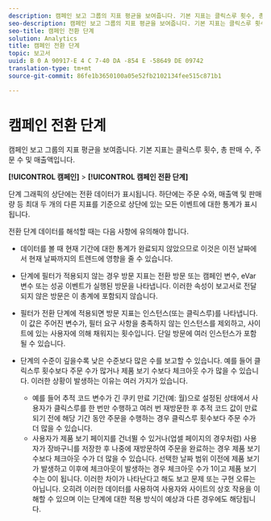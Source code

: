 ```yaml
---
description: 캠페인 보고 그룹의 지표 평균을 보여줍니다. 기본 지표는 클릭스루 횟수, 총 판매 수, 주문 수 및 매출액입니다.
seo-description: 캠페인 보고 그룹의 지표 평균을 보여줍니다. 기본 지표는 클릭스루 횟수, 총 판매 수, 주문 수 및 매출액입니다.
seo-title: 캠페인 전환 단계
solution: Analytics
title: 캠페인 전환 단계
topic: 보고서
uuid: B 0 A 90917-E 4 C 7-40 DA -854 E -58649 DE 09742
translation-type: tm+mt
source-git-commit: 86fe1b3650100a05e52fb2102134fee515c871b1

---
```



# 캠페인 전환 단계

캠페인 보고 그룹의 지표 평균을 보여줍니다. 기본 지표는 클릭스루 횟수, 총 판매 수, 주문 수 및 매출액입니다.

**[!UICONTROL 캠페인]** &gt; **[!UICONTROL 캠페인 전환 단계]**

단계 그래픽의 상단에는 전환 데이터가 표시됩니다. 하단에는 주문 수와, 매출액 및 판매량 등 최대 두 개의 다른 지표를 기준으로 상단에 있는 모든 이벤트에 대한 통계가 표시됩니다.

전환 단계 데이터를 해석할 때는 다음 사항에 유의해야 합니다. 

* 데이터를 볼 때 현재 기간에 대한 통계가 완료되지 않았으므로 이것은 이전 날짜에서 현재 날짜까지의 트렌드에 영향을 줄 수 있습니다.
* 단계에 필터가 적용되지 않는 경우 방문 지표는 전환 방문 또는 캠페인 변수, eVar 변수 또는 성공 이벤트가 실행된 방문을 나타냅니다. 이러한 속성이 보고서로 전달되지 않은 방문은 이 총계에 포함되지 않습니다.
* 필터가 전환 단계에 적용되면 방문 지표는 인스턴스(또는 클릭스루)를 나타냅니다. 이 값은 주어진 변수가, 필터 요구 사항을 충족하지 않는 인스턴스를 제외하고, 사이트에 있는 사용자에 의해 채워지는 횟수입니다. 단일 방문에 여러 인스턴스가 포함될 수 있습니다.
* 단계의 수준이 깊을수록 낮은 수준보다 많은 수를 보고할 수 있습니다. 예를 들어 클릭스루 횟수보다 주문 수가 많거나 제품 보기 수보다 체크아웃 수가 많을 수 있습니다. 이러한 상황이 발생하는 이유는 여러 가지가 있습니다.

   * 예를 들어 추적 코드 변수가 긴 쿠키 만료 기간(예: 월)으로 설정된 상태에서 사용자가 클릭스루를 한 번만 수행하고 여러 번 재방문한 후 추적 코드 값이 만료되기 전에 해당 기간 동안 주문을 수행하는 경우 클릭스루 횟수보다 주문 수가 더 많을 수 있습니다.
   * 사용자가 제품 보기 페이지를 건너뛸 수 있거나(업셀 페이지의 경우처럼) 사용자가 장바구니를 저장한 후 나중에 재방문하여 주문을 완료하는 경우 제품 보기 수보다 체크아웃 수가 더 많을 수 있습니다. 선택한 날짜 범위 이전에 제품 보기가 발생하고 이후에 체크아웃이 발생하는 경우 체크아웃 수가 1이고 제품 보기 수는 0이 됩니다. 이러한 차이가 나타난다고 해도 보고 문제 또는 구현 오류는 아닙니다. 오히려 이러한 데이터를 사용하여 사용자와 사이트의 상호 작용을 이해할 수 있으며 이는 단계에 대한 적용 방식이 예상과 다른 경우에도 해당됩니다.

